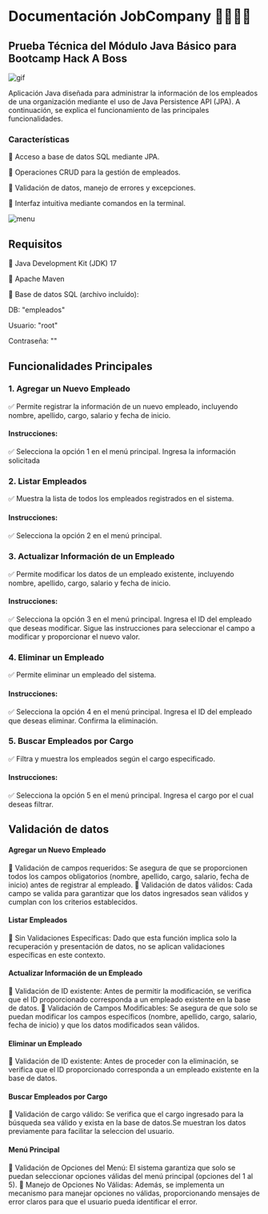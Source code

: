 # Documentación JobCompany 👨‍💻👨‍💻
## Prueba Técnica del Módulo Java Básico para Bootcamp Hack A Boss

![gif](https://i.imgur.com/vH8eTBZ.png)

 Aplicación Java diseñada para administrar la información de los empleados de una organización mediante el uso de Java Persistence API (JPA). A continuación, se explica el funcionamiento de las principales funcionalidades.

 ### Características
 
🔵 Acceso a base de datos SQL mediante JPA.

🔵 Operaciones CRUD para la gestión de empleados.

🔵 Validación de datos, manejo de errores y excepciones.

🔵 Interfaz intuitiva mediante comandos en la terminal.

![menu](https://i.imgur.com/0Xtj9iM.png)

## Requisitos
🔵 Java Development Kit (JDK) 17

🔵 Apache Maven

🔵 Base de datos SQL (archivo incluído):

DB: "empleados"

Usuario: "root"

Contraseña: ""

## Funcionalidades Principales

### 1. Agregar un Nuevo Empleado

✅ Permite registrar la información de un nuevo empleado, incluyendo nombre, apellido, cargo, salario y fecha de inicio.
 
#### Instrucciones:

✅ Selecciona la opción 1 en el menú principal. Ingresa la información solicitada

### 2. Listar Empleados

✅ Muestra la lista de todos los empleados registrados en el sistema.

#### Instrucciones:

✅ Selecciona la opción 2 en el menú principal.

### 3. Actualizar Información de un Empleado

✅ Permite modificar los datos de un empleado existente, incluyendo nombre, apellido, cargo, salario y fecha de inicio.

#### Instrucciones:

✅ Selecciona la opción 3 en el menú principal. Ingresa el ID del empleado que deseas modificar. Sigue las instrucciones para seleccionar el campo a modificar y proporcionar el nuevo valor.

### 4. Eliminar un Empleado

✅ Permite eliminar un empleado del sistema.

#### Instrucciones:

✅ Selecciona la opción 4 en el menú principal. Ingresa el ID del empleado que deseas eliminar. Confirma la eliminación.

### 5. Buscar Empleados por Cargo

✅ Filtra y muestra los empleados según el cargo especificado.

#### Instrucciones:

✅ Selecciona la opción 5 en el menú principal. Ingresa el cargo por el cual deseas filtrar.

## Validación de datos

#### Agregar un Nuevo Empleado

🔵 Validación de campos requeridos: Se asegura de que se proporcionen todos los campos obligatorios (nombre, apellido, cargo, salario, fecha de inicio) antes de registrar al empleado.
🔵 Validación de datos válidos: Cada campo se valida para garantizar que los datos ingresados sean válidos y cumplan con los criterios establecidos.

#### Listar Empleados

🔵 Sin Validaciones Específicas: Dado que esta función implica solo la recuperación y presentación de datos, no se aplican validaciones específicas en este contexto.

#### Actualizar Información de un Empleado

🔵 Validación de ID existente: Antes de permitir la modificación, se verifica que el ID proporcionado corresponda a un empleado existente en la base de datos.
🔵 Validación de Campos Modificables: Se asegura de que solo se puedan modificar los campos específicos (nombre, apellido, cargo, salario, fecha de inicio) y que los datos modificados sean válidos.

#### Eliminar un Empleado

🔵 Validación de ID existente: Antes de proceder con la eliminación, se verifica que el ID proporcionado corresponda a un empleado existente en la base de datos.

#### Buscar Empleados por Cargo

🔵 Validación de cargo válido: Se verifica que el cargo ingresado para la búsqueda sea válido y exista en la base de datos.Se muestran los datos previamente para facilitar la seleccion del usuario.

#### Menú Principal

🔵 Validación de Opciones del Menú: El sistema garantiza que solo se puedan seleccionar opciones válidas del menú principal (opciones del 1 al 5).
🔵 Manejo de Opciones No Válidas: Además, se implementa un mecanismo para manejar opciones no válidas, proporcionando mensajes de error claros para que el usuario pueda identificar el error.
